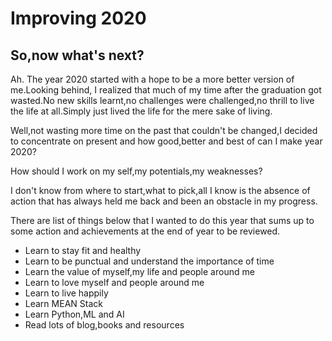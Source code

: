 # Improving 2020

## So,now what's next? 

Ah. The year 2020 started with a hope to be a more better version of me.Looking behind, I realized that much of my time after the graduation got wasted.No new skills learnt,no challenges were challenged,no thrill to live the life at all.Simply just lived the life for the mere sake of living.

Well,not wasting more time on the past that couldn't be changed,I decided to concentrate on present and how good,better and best of can I make year 2020? 

How should I work on my self,my potentials,my weaknesses?

I don't know from where to start,what to pick,all I know is the absence of action that has always held me back and been an obstacle in my progress.

There are list of things below that I wanted to do this year that sums up to some action and achievements at the end of year to be reviewed.

- Learn to stay fit and healthy
- Learn to be punctual and understand the importance of time
- Learn the value of myself,my life and people around me
- Learn to love myself and people around me
- Learn to live happily
- Learn MEAN Stack
- Learn Python,ML and AI
- Read lots of blog,books and resources

